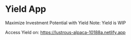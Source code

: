 # Yield App

Maximize Investment Potential with Yield
Note: Yield is WIP

Access Yield on: https://lustrous-alpaca-10188a.netlify.app
